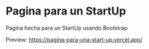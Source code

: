 # Pagina para un StartUp

Pagina hecha para un StartUp usando Bootstrap

Preview: https://pagina-para-una-start-up.vercel.app/
